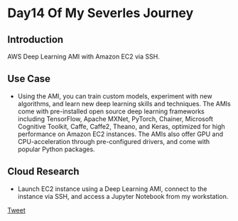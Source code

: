 # Day14 Of My Severles Journey

## Introduction
AWS Deep Learning AMI with Amazon EC2 via SSH.
## Use Case
 - Using the AMI, you can train custom models, experiment with new algorithms, and learn new deep learning skills and techniques. The AMIs come with pre-installed open source deep learning frameworks including TensorFlow, Apache MXNet, PyTorch, Chainer, Microsoft Cognitive Toolkit, Caffe, Caffe2, Theano, and Keras, optimized for high performance on Amazon EC2 instances. The AMIs also offer GPU and CPU-acceleration through pre-configured drivers, and come with popular Python packages.

## Cloud Research
 - Launch EC2 instance using a Deep Learning AMI, connect to the instance via SSH, and access a Jupyter Notebook from my workstation.


[Tweet](https://twitter.com/martynzYoung/status/1298965662300286976)